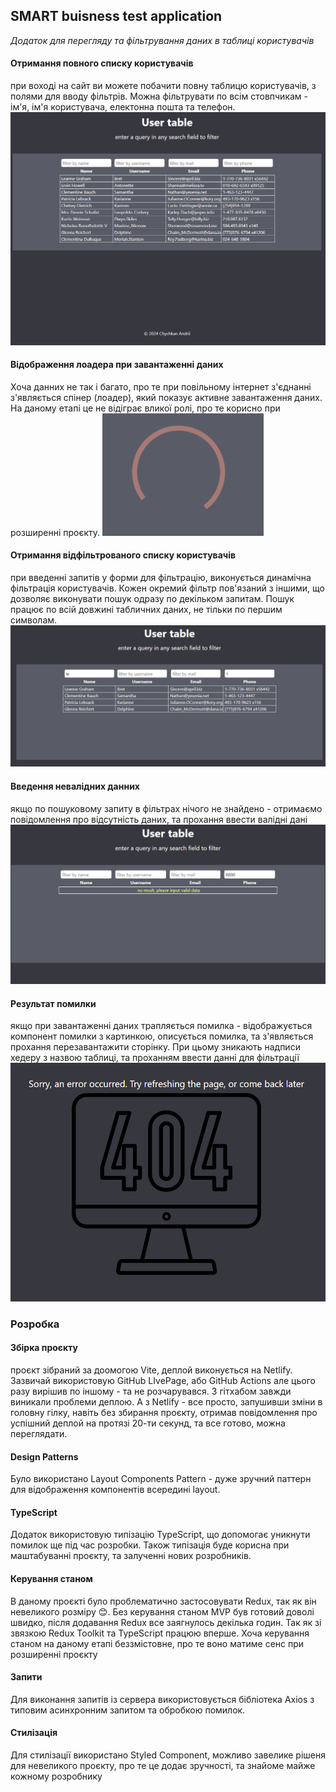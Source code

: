 ## SMART buisness test application

_Додаток для перегляду та фільтрування даних в таблиці користувачів_

#### Отримання повного списку користувачів

при воході на сайт ви можете побачити повну таблицю користувачів, з полями для вводу фільтрів. Можна фільтрувати по всім стовпчикам - ім'я, ім'я користувача, електонна пошта та телефон.
![full page](./public/presentation/full-page.PNG)

#### Відображення лоадера при завантаженні даних

Хоча данних не так і багато, про те при повільному інтернет з'єднанні з'являється спінер (лоадер), який показує активне завантаження даних. На даному етапі це не відіграє вликої ролі, про те корисно при розширенні проєкту.
![loader](./public/presentation/loader.PNG)

#### Отримання відфільтрованого списку користувачів

при введенні запитів у форми для фільтрацію, виконується динамічна фільтрація користувачів. Кожен окремий фільтр пов'язаний з іншими, що дозволяє виконувати пошук одразу по декільком запитам. Пошук працює по всій довжині табличних даних, не тільки по першим символам.
![filtered data](./public/presentation/filtered.PNG)

#### Введення невалідних данних

якщо по пошуковому запиту в фільтрах нічого не знайдено - отримаємо повідомлення про відсутність даних, та прохання ввести валідні дані
![not valid query](./public/presentation/not-valid.PNG)

#### Результат помилки

якщо при завантаженні даних трапляється помилка - відображується компонент помилки з картинкою, описується помилка, та з'являється прохання перезавантажити сторінку. При цьому зникають надписи хедеру з назвою таблиці, та проханням ввести данні для фільтрації
![error](./public/presentation/error.PNG)

### Розробка

#### Збірка проєкту

проєкт зібраний за доомогою Vite, деплой виконується на Netlify. Зазвичай використовую GitHub LIvePage, або GitHub Actions але цього разу вирішив по іншому - та не розчарувався. З гітхабом завжди виникали проблеми деплою. А з Netlify - все просто, запушивши зміни в головну гілку, навіть без збирання проєкту, отримав повідомлення про успішний деплой на протязі 20-ти секунд, та все готово, можна переглядати.

#### Design Patterns

Було використано Layout Components Pattern - дуже зручний паттерн для відображення компонентів всередині layout.

#### TypeScript

Додаток використовую типізацію TypeScript, що допомогає уникнути помилок ще під час розробки. Також типізація буде корисна при маштабуванні проєкту, та залученні нових розробників.

#### Керування станом

В даному проєкті було проблематично застосовувати Redux, так як він невеликого розміру 😊. Без керування станом MVP був готовий доволі швидко, після додавання Redux все заягнулось декілька годин. Так як зі звязкою Redux Toolkit та TypeScript працюю вперше. Хоча керування станом на даному етапі беззмістовне, про те воно матиме сенс при розширенні проєкту

#### Запити

Для виконання запитів із сервера використовується бібліотека Axios з типовим асинхронним запитом та обробкою помилок.

#### Стилізація

Для стилізації використано Styled Component, можливо завелике рішеня для невеликого проєкту, про те це додає зручності, та знайоме майже кожному розробнику

